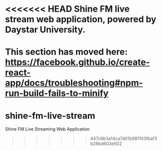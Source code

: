 <<<<<<< HEAD
Shine FM live stream web application, powered by Daystar University.
=======


This section has moved here: https://facebook.github.io/create-react-app/docs/troubleshooting#npm-run-build-fails-to-minify
=======
# shine-fm-live-stream
Shine FM Live Streaming Web Application
>>>>>>> 447c6b3a14ca7d01b981103fbaf3b28bd603e502
